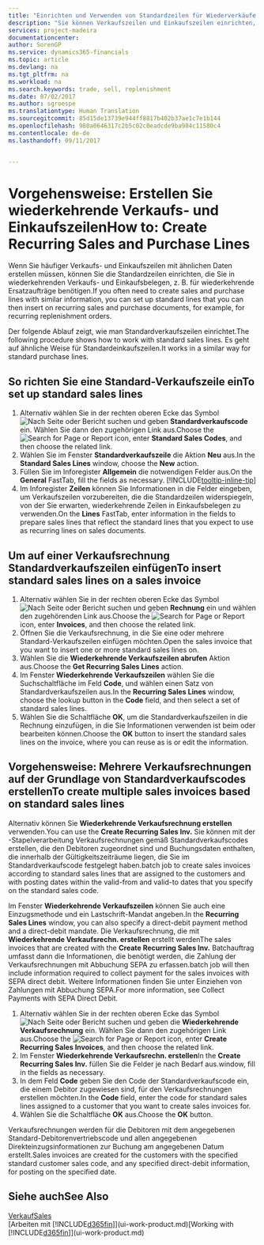 ```yaml
---
title: "Einrichten und Verwenden von Standardzeilen für Wiederverkäufe und -einkäufe| Microsoft Docs"
description: "Sie können Verkaufszeilen und Einkaufszeilen einrichten, die Sie häufig machen und diese dann in Verkaufs- und Einkaufsbelegen einfügen, um die Zeilen mit Standardinformationen schnell auszufüllen."
services: project-madeira
documentationcenter: 
author: SorenGP
ms.service: dynamics365-financials
ms.topic: article
ms.devlang: na
ms.tgt_pltfrm: na
ms.workload: na
ms.search.keywords: trade, sell, replenishment
ms.date: 07/02/2017
ms.author: sgroespe
ms.translationtype: Human Translation
ms.sourcegitcommit: 85d15de13739e944ff8817b402b37ae1c7e1b144
ms.openlocfilehash: 980a0646317c2b5c02c0eadcde9ba984c11580c4
ms.contentlocale: de-de
ms.lasthandoff: 09/11/2017


---
```

# <a name="how-to-create-recurring-sales-and-purchase-lines"></a><span data-ttu-id="7fe9b-103">Vorgehensweise: Erstellen Sie wiederkehrende Verkaufs- und Einkaufszeilen</span><span class="sxs-lookup"><span data-stu-id="7fe9b-103">How to: Create Recurring Sales and Purchase Lines</span></span>
<span data-ttu-id="7fe9b-104">Wenn Sie häufiger Verkaufs- und Einkaufszeilen mit ähnlichen Daten erstellen müssen, können Sie die Standardzeilen einrichten, die Sie in wiederkehrenden Verkaufs- und Einkaufsbelegen, z. B. für wiederkehrende Ersatzaufträge benötigen.</span><span class="sxs-lookup"><span data-stu-id="7fe9b-104">If you often need to create sales and purchase lines with similar information, you can set up standard lines that you can then insert on recurring sales and purchase documents, for example, for recurring replenishment orders.</span></span>  

<span data-ttu-id="7fe9b-105">Der folgende Ablauf zeigt, wie man Standardverkaufszeilen einrichtet.</span><span class="sxs-lookup"><span data-stu-id="7fe9b-105">The following procedure shows how to work with standard sales lines.</span></span> <span data-ttu-id="7fe9b-106">Es geht auf ähnliche Weise für Standardeinkaufszeilen.</span><span class="sxs-lookup"><span data-stu-id="7fe9b-106">It works in a similar way for standard purchase lines.</span></span>  

## <a name="to-set-up-standard-sales-lines"></a><span data-ttu-id="7fe9b-107">So richten Sie eine Standard-Verkaufszeile ein</span><span class="sxs-lookup"><span data-stu-id="7fe9b-107">To set up standard sales lines</span></span>  
1. <span data-ttu-id="7fe9b-108">Alternativ wählen Sie in der rechten oberen Ecke das Symbol ![Nach Seite oder Bericht suchen](media/ui-search/search_small.png "Nach Seite oder Bericht suchen") und geben **Standardverkaufscode** ein. Wählen Sie dann den zugehörigen Link aus.</span><span class="sxs-lookup"><span data-stu-id="7fe9b-108">Choose the ![Search for Page or Report](media/ui-search/search_small.png "Search for Page or Report icon") icon, enter **Standard Sales Codes**, and then choose the related link.</span></span>  
2. <span data-ttu-id="7fe9b-109">Wählen Sie im Fenster **Standardverkaufszeile** die Aktion **Neu** aus.</span><span class="sxs-lookup"><span data-stu-id="7fe9b-109">In the **Standard Sales Lines** window, choose the **New** action.</span></span>  
3. <span data-ttu-id="7fe9b-110">Füllen Sie im Inforegister **Allgemein** die notwendigen Felder aus.</span><span class="sxs-lookup"><span data-stu-id="7fe9b-110">On the **General** FastTab, fill the fields as necessary.</span></span> [!INCLUDE[tooltip-inline-tip](includes/tooltip-inline-tip_md.md)]  
4. <span data-ttu-id="7fe9b-111">Im Inforegister **Zeilen** können Sie Informationen in die Felder eingeben, um Verkaufszeilen vorzubereiten, die die Standardzeilen widerspiegeln, von der Sie erwarten, wiederkehrende Zeilen in Einkaufsbelegen zu verwenden.</span><span class="sxs-lookup"><span data-stu-id="7fe9b-111">On the **Lines** FastTab, enter information in the fields to prepare sales lines that reflect the standard lines that you expect to use as recurring lines on sales documents.</span></span>  

## <a name="to-insert-standard-sales-lines-on-a-sales-invoice"></a><span data-ttu-id="7fe9b-112">Um auf einer Verkaufsrechnung Standardverkaufszeilen einfügen</span><span class="sxs-lookup"><span data-stu-id="7fe9b-112">To insert standard sales lines on a sales invoice</span></span>
1. <span data-ttu-id="7fe9b-113">Alternativ wählen Sie in der rechten oberen Ecke das Symbol ![Nach Seite oder Bericht suchen](media/ui-search/search_small.png "Nach Seite oder Bericht suchen") und geben **Rechnung** ein und wählen den zugehörenden Link aus.</span><span class="sxs-lookup"><span data-stu-id="7fe9b-113">Choose the ![Search for Page or Report](media/ui-search/search_small.png "Search for Page or Report icon") icon, enter **Invoices**, and then choose the related link.</span></span>
2. <span data-ttu-id="7fe9b-114">Öffnen Sie die Verkaufsrechnung, in die Sie eine oder mehrere Standard-Verkaufszeilen einfügen möchten.</span><span class="sxs-lookup"><span data-stu-id="7fe9b-114">Open the sales invoice that you want to insert one or more standard sales lines on.</span></span>
3. <span data-ttu-id="7fe9b-115">Wählen Sie die **Wiederkehrende Verkaufszeilen abrufen** Aktion aus.</span><span class="sxs-lookup"><span data-stu-id="7fe9b-115">Choose the **Get Recurring Sales Lines** action.</span></span>
4. <span data-ttu-id="7fe9b-116">Im Fenster **Wiederkehrende Verkaufszeilen** wählen Sie die Suchschaltfläche im Feld **Code**, und wählen einen Satz von Standardverkaufszeilen aus.</span><span class="sxs-lookup"><span data-stu-id="7fe9b-116">In the **Recurring Sales Lines** window, choose the lookup button in the **Code** field, and then select a set of standard sales lines.</span></span>
5. <span data-ttu-id="7fe9b-117">Wählen Sie die Schaltfläche **OK**, um die Standardverkaufszeilen in die Rechnung einzufügen, in die Sie Informationen verwenden ist beim oder bearbeiten können.</span><span class="sxs-lookup"><span data-stu-id="7fe9b-117">Choose the **OK** button to insert the standard sales lines on the invoice, where you can reuse as is or edit the information.</span></span>

## <a name="to-create-multiple-sales-invoices-based-on-standard-sales-lines"></a><span data-ttu-id="7fe9b-118">Vorgehensweise: Mehrere Verkaufsrechnungen auf der Grundlage von Standardverkaufscodes erstellen</span><span class="sxs-lookup"><span data-stu-id="7fe9b-118">To create multiple sales invoices based on standard sales lines</span></span>
<span data-ttu-id="7fe9b-119">Alternativ können Sie **Wiederkehrende Verkaufsrechnung erstellen** verwenden.</span><span class="sxs-lookup"><span data-stu-id="7fe9b-119">You can use the **Create Recurring Sales Inv.**</span></span> <span data-ttu-id="7fe9b-120">Sie können mit der -Stapelverarbeitung Verkaufsrechnungen gemäß Standardverkaufscodes erstellen, die den Debitoren zugeordnet sind und Buchungsdaten enthalten, die innerhalb der Gültigkeitszeiträume liegen, die Sie im Standardverkaufscode festgelegt haben.</span><span class="sxs-lookup"><span data-stu-id="7fe9b-120">batch job to create sales invoices according to standard sales lines that are assigned to the customers and with posting dates within the valid-from and valid-to dates that you specify on the standard sales code.</span></span>

<span data-ttu-id="7fe9b-121">Im Fenster **Wiederkehrende Verkaufszeilen** können Sie auch eine Einzugsmethode und ein Lastschrift-Mandat angeben.</span><span class="sxs-lookup"><span data-stu-id="7fe9b-121">In the **Recurring Sales Lines** window, you can also specify a direct-debit payment method and a direct-debit mandate.</span></span> <span data-ttu-id="7fe9b-122">Die Verkaufsrechnung, die mit **Wiederkehrende Verkaufsrechn. erstellen** erstellt werden</span><span class="sxs-lookup"><span data-stu-id="7fe9b-122">The sales invoices that are created with the **Create Recurring Sales Inv.**</span></span> <span data-ttu-id="7fe9b-123">Batchauftrag umfasst dann die Informationen, die benötigt werden, die Zahlung der Verkaufsrechnungen mit Abbuchung SEPA zu erfassen.</span><span class="sxs-lookup"><span data-stu-id="7fe9b-123">batch job will then include information required to collect payment for the sales invoices with SEPA direct debit.</span></span> <span data-ttu-id="7fe9b-124">Weitere Informationen finden Sie unter Einziehen von Zahlungen mit Abbuchung SEPA.</span><span class="sxs-lookup"><span data-stu-id="7fe9b-124">For more information, see Collect Payments with SEPA Direct Debit.</span></span>

1. <span data-ttu-id="7fe9b-125">Alternativ wählen Sie in der rechten oberen Ecke das Symbol ![Nach Seite oder Bericht suchen](media/ui-search/search_small.png "Nach Seite oder Bericht suchen") und geben die **Wiederkehrende Verkaufsrechnung** ein. Wählen Sie dann den zugehörigen Link aus.</span><span class="sxs-lookup"><span data-stu-id="7fe9b-125">Choose the ![Search for Page or Report](media/ui-search/search_small.png "Search for Page or Report icon") icon, enter **Create Recurring Sales Invoices**, and then choose the related link.</span></span>
2. <span data-ttu-id="7fe9b-126">Im Fenster **Wiederkehrende Verkaufsrechn. erstellen**</span><span class="sxs-lookup"><span data-stu-id="7fe9b-126">In the **Create Recurring Sales Inv.**</span></span> <span data-ttu-id="7fe9b-127">füllen Sie die Felder je nach Bedarf aus.</span><span class="sxs-lookup"><span data-stu-id="7fe9b-127">window, fill in the fields as necessary.</span></span>
3. <span data-ttu-id="7fe9b-128">In dem Feld **Code** geben Sie den Code der Standardverkaufscode ein, die einem Debitor zugewiesen sind, für den Verkaufsrechnungen erstellen möchten.</span><span class="sxs-lookup"><span data-stu-id="7fe9b-128">In the **Code** field, enter the code for standard sales lines assigned to a customer that you want to create sales invoices for.</span></span>
4. <span data-ttu-id="7fe9b-129">Wählen Sie die Schaltfläche **OK** aus.</span><span class="sxs-lookup"><span data-stu-id="7fe9b-129">Choose the **OK** button.</span></span>

<span data-ttu-id="7fe9b-130">Verkaufsrechnungen werden für die Debitoren mit dem angegebenen Standard-Debitorenvertriebscode und allen angegebenen Direkteinzugsinformationen zur Buchung am angegebenen Datum erstellt.</span><span class="sxs-lookup"><span data-stu-id="7fe9b-130">Sales invoices are created for the customers with the specified standard customer sales code, and any specified direct-debit information, for posting on the specified date.</span></span>

## <a name="see-also"></a><span data-ttu-id="7fe9b-131">Siehe auch</span><span class="sxs-lookup"><span data-stu-id="7fe9b-131">See Also</span></span>  
[<span data-ttu-id="7fe9b-132">Verkauf</span><span class="sxs-lookup"><span data-stu-id="7fe9b-132">Sales</span></span>](sales-manage-sales.md)  
<span data-ttu-id="7fe9b-133">[Arbeiten mit [!INCLUDE[d365fin](includes/d365fin_md.md)]](ui-work-product.md)</span><span class="sxs-lookup"><span data-stu-id="7fe9b-133">[Working with [!INCLUDE[d365fin](includes/d365fin_md.md)]](ui-work-product.md)</span></span>

